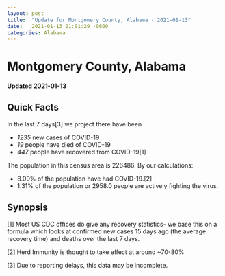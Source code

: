 ```yaml
---
layout: post
title:  "Update for Montgomery County, Alabama - 2021-01-13"
date:   2021-01-13 01:01:29 -0600
categories: Alabama
---
```


# Montgomery County, Alabama
#### Updated 2021-01-13

## Quick Facts

In the last 7 days[3] we project there have been
- *1235* new cases of COVID-19
- *19* people have died of COVID-19
- *447* people have recovered from COVID-19[1]

The population in this census area is 226486. By our calculations:
- 8.09% of the population have had COVID-19.[2]
- 1.31% of the population or 2958.0 people are actively fighting the virus.

## Synopsis




[1] Most US CDC offices do give any recovery statistics- we base this on a formula which looks at confirmed new cases
15 days ago (the average recovery time) and deaths over the last 7 days.

[2] Herd Immunity is thought to take effect at around ~70-80%

[3] Due to reporting delays, this data may be incomplete.
 
    